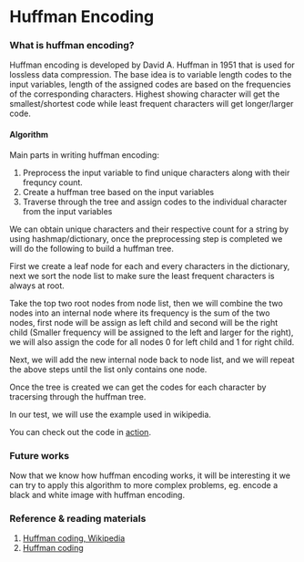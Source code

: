 # Huffman Encoding

### What is huffman encoding? 

Huffman encoding is developed by David A. Huffman in 1951 that is used for lossless data compression. The base idea is to variable length codes to the input variables, length of the assigned codes are based on the frequencies of the corresponding characters. Highest showing character will get the smallest/shortest code while least frequent characters will get longer/larger code. 

#### Algorithm 

Main parts in writing huffman encoding:
1. Preprocess the input variable to find unique characters along with their frequncy count.
2. Create a huffman tree based on the input variables
3. Traverse through the tree and assign codes to the individual character from the input variables 

We can obtain unique characters and their respective count for a string by using hashmap/dictionary, once the preprocessing step is completed we will do the following to build a huffman tree. <br />

First we create a leaf node for each and every characters in the dictionary, next we sort the node list to make sure the least frequent characters is always at root. <br />

Take the top two root nodes from node list, then we will combine the two nodes into an internal node where its frequency is the sum of the two nodes, first node will be assign as left child and second will be the right child (Smaller frequency will be assigned to the left and larger for the right), we will also assign the code for all nodes 0 for left child and 1 for right child. <br />

Next, we will add the new internal node back to node list, and we will repeat the above steps until the list only contains one node. <br />

Once the tree is created we can get the codes for each character by tracersing through the huffman tree.

In our test, we will use the example used in wikipedia.

You can check out the code in [action](https://github.com/MingSheng92/HuffmanEncoding/blob/main/HuffmanEncoding.ipynb).

### Future works

Now that we know how huffman encoding works, it will be interesting it we can try to apply this algorithm to more complex problems, eg. encode a black and white image with huffman encoding.

### Reference & reading materials
1. [Huffman coding, Wikipedia](https://en.wikipedia.org/wiki/Huffman_coding)
2. [Huffman coding](http://homes.sice.indiana.edu/yye/lab/teaching/spring2014-C343/huffman.php)
